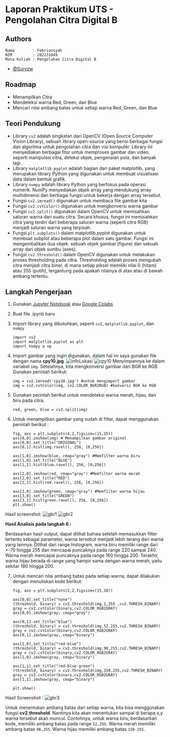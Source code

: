 
# Laporan Praktikum UTS - Pengolahan Citra Digital B



## Authors
    Nama        : Febriansyah
    NIM         : 202231049
    Mata Kuliah : Pengolahan Citra Digital B 
- [@Suryzw](https://github.com/Suryzw)


## Roadmap

- Menampilkan Citra
- Mendeteksi warna Red, Green, dan Blue
- Mencari nilai ambang batas untuk setiap warna Red, Green, dan Blue


## Teori Pendukung

- Library `cv2` adalah singkatan dari OpenCV (Open Source Computer Vision Library), sebuah library open-source yang berisi berbagai fungsi dan algoritma untuk pengolahan citra dan visi komputer. Library ini menyediakan berbagai fitur untuk memproses gambar dan video, seperti manipulasi citra, deteksi objek, pengenalan pola, dan banyak lagi.
- Library `matplotlib.pyplot` adalah bagian dari paket matplotlib, yang merupakan library Python yang digunakan untuk membuat visualisasi data dalam bentuk grafik. 
- Library `numpy` adalah library Python yang berfokus pada operasi numerik. NumPy menyediakan objek array yang mendukung array multidimensi dan berbagai fungsi untuk bekerja dengan array tersebut. 
- Fungsi `cv2.imread()` digunakan untuk membaca file gambar kita
- Fungsi `cv2.cvtColor()` digunakan untuk mengkonversi warna gambar
- Fungsi `cv2.split()` digunakan dalam OpenCV untuk memisahkan saluran warna dari suatu citra. Secara khusus, fungsi ini memisahkan citra yang terdiri dari beberapa saluran warna (seperti citra RGB) menjadi saluran warna yang terpisah.
- Fungsi `plt.subplots()` dalam matplotlib.pyplot digunakan untuk membuat subplot atau beberapa plot dalam satu gambar. Fungsi ini mengembalikan dua objek: sebuah objek gambar (figure) dan sebuah array dari objek sumbu (axes).
- Fungsi `cv2.threshold()` dalam OpenCV digunakan untuk melakukan proses thresholding pada citra. Thresholding adalah proses mengubah citra menjadi citra biner, di mana setiap piksel memiliki nilai 0 (hitam) atau 255 (putih), tergantung pada apakah nilainya di atas atau di bawah ambang tertentu.

## Langkah Pengerjaan

1. Gunakan [Jupyter Notebook](https://jupyter.org/install) atau [Google Colabs](https://colab.google/) 
2. Buat file .ipynb baru
3. Import library yang dibutuhkan, seperti `cv2`, `matplotlib.pyplot`, dan `numpy`

    ```
    import cv2
    import matplotlib.pyplot as plt
    import numpy a np
    ```
4. Import gambar yang ingin digunakan, dalam hal ini saya gunakan file dengan nama **cpy10.jpg**.
![infoLokasi](infoLokasi.jpg)
![cpy10](cpy10.jpg)
Menyimpannya ke dalam variabel `img`. Setelahnya, kita mengkonversi gambar dari BGR ke RGB. Gunakan perintah berikut:
    ```
    img = cv2.imread('cpy10.jpg') #untuk mengimport gambar
    img = cv2.cvtColor(img, cv2.COLOR_BGR2RGB) #konversi BGR ke RGB
    ```

6. Gunakan perintah berikut untuk mendeteksi warna merah, hijau, dan biru pada citra.
    ```
    red, green, blue = cv2.split(img)
    ```

7. Untuk menampilkan gambar yang sudah di filter, dapat menggunakan perintah berikut : 
    ```
    fig, axs = plt.subplots(4,2,figsize=(15,15))
    axs[0,0].imshow(img) # Menampilkan gambar original
    axs[0,0].set_title("ORIGINAL")
    axs[0,1].hist(img.ravel(), 256, [0,256])

    axs[1,0].imshow(blue, cmap="gray") #Memfilter warna biru
    axs[1,0].set_title("BLUE")
    axs[1,1].hist(blue.ravel(), 256, [0,256])

    axs[2,0].imshow(red, cmap="gray") #Memfilter warna merah
    axs[2,0].set_title("RED")
    axs[2,1].hist(red.ravel(), 256, [0,256])

    axs[3,0].imshow(green, cmap="gray") #Memfilter warna hijau
    axs[3,0].set_title("GREEN")
    axs[3,1].hist(green.ravel(), 256, [0,256])
    plt.show()
    ```
Hasil screenshot:
![gbr1](gbr1.jpg)
![gbr2](gbr2.jpg)

**Hasil Analisis pada langkah 6 :** 

Berdasarkan hasil output, dapat dilihat bahwa setelah memasukkan filter tertentu sebagai parameter, warna tersebut menjadi lebih terang dari warna yang lainnya. Dilihat dari range histogram, warna biru memiliki range dari +-70 hingga 255 dan mencapai puncaknya pada range 220 sampai 240. Warna merah mencapai puncaknya pada range 160 hingga 200. Terakhir, warna hijau berada di range yang hampir sama dengan warna merah, yaitu sekitar 180 hingga 200.

7. Untuk mencari nilai ambang batas pada setiap warna, dapat dilakukan dengan menuliskan kode berikut:
    ```
    fig, axs = plt.subplots(2,2,figsize=(15,10))

    axs[0,0].set_title("none")
    (threshold, binary) = cv2.threshold(img,1,255 ,cv2.THRESH_BINARY)
    gray = cv2.cvtColor(binary,cv2.COLOR_RGB2GRAY)
    axs[0,0].imshow(gray, cmap="gray")

    axs[0,1].set_title("blue")
    (threshold, binary) = cv2.threshold(img,52,255,cv2.THRESH_BINARY)
    gray = cv2.cvtColor(binary,cv2.COLOR_RGB2GRAY)
    axs[0,1].imshow(gray, cmap="binary")

    axs[1,0].set_title("red-blue")
    (threshold, binary) = cv2.threshold(img,90,255,cv2.THRESH_BINARY)
    gray = cv2.cvtColor(binary,cv2.COLOR_RGB2GRAY)
    axs[1,0].imshow(gray, cmap="binary")

    axs[1,1].set_title("red-blue-green")
    (threshold, binary) = cv2.threshold(img,150,255,cv2.THRESH_BINARY)
    gray = cv2.cvtColor(binary,cv2.COLOR_RGB2GRAY)
    axs[1,1].imshow(gray, cmap="binary")

    plt.show()
    ```
Hasil Screenshot : 
![gbr3](gbr3.jpg)

Untuk menentukan ambang batas dari setiap warna, kita bisa menggunakan fungsi **cv2.threshold**. Nantinya kita akan menentukan sampai di berapa x,y warna tersebut akan muncul. Contohnya, untuk warna biru, berdasarkan kode, memiliki ambang batas pada range `52,255`. Warna merah memiliki ambang batas `90,255`. Warna hijau memiliki ambang batas `150-255`. 
